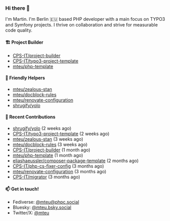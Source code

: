 ### Hi there 👋

I'm Martin. I'm Berlin 🇪🇺 based PHP developer with a main focus on TYPO3 and Symfony projects. I thrive on
collaboration and strive for measurable code quality.

#### 🏗️ Project Builder

- [CPS-IT/project-builder](https://github.com/CPS-IT/project-builder)
- [CPS-IT/typo3-project-template](https://github.com/CPS-IT/typo3-project-template)
- [mteu/php-template](https://github.com/mteu/php-template)

#### 🚜 Friendly Helpers

- [mteu/zealous-stan](https://github.com/mteu/zealous-stan)
- [mteu/docblock-rules](https://github.com/mteu/docblock-rules)
- [mteu/renovate-configuration](https://github.com/mteu/renovate-configuration)
- [shrugify/yolo](https://github.com/shrugify/yolo)

#### 👷 Recent Contributions


- [shrugify/yolo](https://github.com/shrugify/yolo) (2 weeks ago)
- [CPS-IT/typo3-project-template](https://github.com/CPS-IT/typo3-project-template) (2 weeks ago)
- [mteu/zealous-stan](https://github.com/mteu/zealous-stan) (3 weeks ago)
- [mteu/docblock-rules](https://github.com/mteu/docblock-rules) (3 weeks ago)
- [CPS-IT/project-builder](https://github.com/CPS-IT/project-builder) (1 month ago)
- [mteu/php-template](https://github.com/mteu/php-template) (1 month ago)
- [eliashaeussler/composer-package-template](https://github.com/eliashaeussler/composer-package-template) (2 months ago)
- [CPS-IT/php-cs-fixer-config](https://github.com/CPS-IT/php-cs-fixer-config) (3 months ago)
- [mteu/renovate-configuration](https://github.com/mteu/renovate-configuration) (3 months ago)
- [CPS-IT/migrator](https://github.com/CPS-IT/migrator) (3 months ago)

#### 📫 Get in touch!

- Fediverse: [@mteu@phpc.social](https://phpc.social/@mteu)
- Bluesky: [@mteu.bsky.social](https://bsky.app/profile/mteu.bsky.social)
- Twitter/X: [@mteu](https://x.com/mteu)
